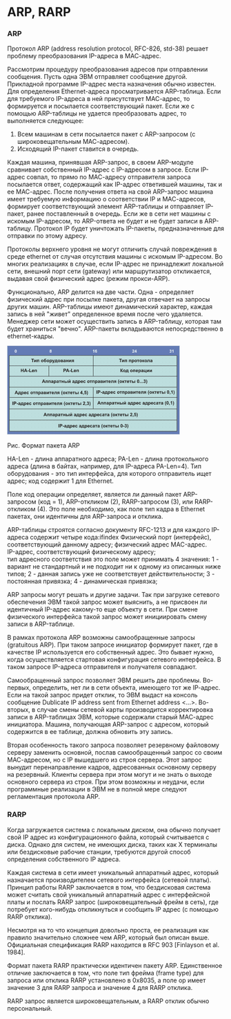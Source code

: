 # ARP, RARP

### **ARP**

Протокол ARP \(address resolution protocol, RFC-826, std-38\) решает проблему преобразования IP-адреса в МАС-адрес.

Рассмотрим процедуру преобразования адресов при отправлении сообщения. Пусть одна ЭВМ отправляет сообщение другой. Прикладной программе IP-адрес места назначения обычно известен. Для определения Ethernet-адреса просматривается ARP-таблица. Если для требуемого IP-адреса в ней присутствует МАС-адрес, то формируется и посылается соответствующий пакет. Если же с помощью ARP-таблицы не удается преобразовать адрес, то выполняется следующее:

1. Всем машинам в сети посылается пакет с ARP-запросом \(с широковещательным МАС-адресом\).  
2. Исходящий IP-пакет ставится в очередь.

Каждая машина, принявшая ARP-запрос, в своем ARP-модуле сравнивает собственный IP-адрес с IP-адресом в запросе. Если IP-адрес совпал, то прямо по МАС-адресу отправителя запроса посылается ответ, содержащий как IP-адрес ответившей машины, так и ее МАС-адрес. После получения ответа на свой ARP-запрос машина имеет требуемую информацию о соответствии IP и МАС-адресов, формирует соответствующий элемент ARP-таблицы и отправляет IP-пакет, ранее поставленный в очередь. Если же в сети нет машины с искомым IP-адресом, то ARP-ответа не будет и не будет записи в ARP-таблицу. Протокол IP будет уничтожать IP-пакеты, предназначенные для отправки по этому адресу.

Протоколы верхнего уровня не могут отличить случай повреждения в среде ethernet от случая отсутствия машины с искомым IP-адресом. Во многих реализациях в случае, если IP-адрес не принадлежит локальной сети, внешний порт сети \(gateway\) или маршрутизатор откликается, выдавая свой физический адрес \(режим прокси-ARP\).

Функционально, ARP делится на две части. Одна - определяет физический адрес при посылке пакета, другая отвечает на запросы других машин. ARP-таблицы имеют динамический характер, каждая запись в ней "живет" определенное время после чего удаляется. Менеджер сети может осуществить запись в ARP-таблицу, которая там будет храниться "вечно". ARP-пакеты вкладываются непосредственно в ethernet-кадры.

![](../../.gitbook/assets/arp.gif)

Рис. Формат пакета ARP

HA-Len - длина аппаратного адреса; PA-Len - длина протокольного адреса \(длина в байтах, например, для IP-адреса PA-Len=4\). Тип оборудования - это тип интерфейса, для которого отправитель ищет адрес; код содержит 1 для Ethernet.

Поле код операции определяет, является ли данный пакет ARP-запросом \(код = 1\), ARP-откликом \(2\), RARP-запросом \(3\), или RARP-откликом \(4\). Это поле необходимо, как поле тип кадра в Ethernet пакетах, они идентичны для ARP-запроса и отклика.

ARP-таблицы строятся согласно документу RFC-1213 и для каждого IP-адреса содержит четыре кода:ifindex Физический порт \(интерфейс\), соответствующий данному адресу; физический адрес MAC-адрес.  
IP-адрес, соответствующий физическому адресу;  
тип адресного соответствия это поле может принимать 4 значения: 1 - вариант не стандартный и не подходит ни к одному из описанных ниже типов; 2 - данная запись уже не соответствует действительности; 3 - постоянная привязка; 4 - динамическая привязка;

ARP запросы могут решать и другие задачи. Так при загрузке сетевого обеспечения ЭВМ такой запрос может выяснить, а не присвоен ли идентичный IP-адрес какому-то еще объекту в сети. При смене физического интерфейса такой запрос может инициировать смену записи в ARP-таблице.

В рамках протокола ARP возможны самообращенные запросы \(gratuitous ARP\). При таком запросе инициатор формирует пакет, где в качестве IP используется его собственный адрес. Это бывает нужно, когда осуществляется стартовая конфигурация сетевого интерфейса. В таком запросе IP-адреса отправителя и получателя совпадают.

Самообращенный запрос позволяет ЭВМ решить две проблемы. Во-первых, определить, нет ли в сети объекта, имеющего тот же IР-адрес. Если на такой запрос придет отклик, то ЭВМ выдаст на консоль сообщение Dublicate IP address sent from Ethernet address &lt;...&gt;. Во-вторых, в случае смены сетевой карты производится корректировка записи в АRP-таблицах ЭВМ, которые содержали старый МАС-адрес инициатора. Машина, получающая ARP-запрос c адресом, который содержится в ее таблице, должна обновить эту запись.

Вторая особенность такого запроса позволяет резервному файловому серверу заменить основной, послав самообращенный запрос со своим МАС-адресом, но с IP вышедшего из строя сервера. Этот запрос вынудит перенаправление кадров, адресованных основному серверу на резервный. Клиенты сервера при этом могут и не знать о выходе основного сервера из строя. При этом возможны и неудачи, если программные реализации в ЭВМ не в полной мере следуют регламентация протокола ARP.

### **RARP** 

Когда загружается система с локальным диском, она обычно получает свой IP адрес из конфигурационного файла, который считывается с диска. Однако для систем, не имеющих диска, таких как X терминалы или бездисковые рабочие станции, требуются другой способ определения собственного IP адреса.

Каждая система в сети имеет уникальный аппаратный адрес, который назначается производителем сетевого интерфейса \(сетевой платы\). Принцип работы RARP заключается в том, что бездисковая система может считать свой уникальный аппаратный адрес с интерфейсной платы и послать RARP запрос \(широковещательный фрейм в сеть\), где потребует кого-нибудь откликнуться и сообщить IP адрес \(с помощью RARP отклика\).

Несмотря на то что концепция довольно проста, ее реализация как правило значительно сложнее чем ARP, который был описан выше. Официальная спецификация RARP находится в RFC 903 \[Finlayson et al. 1984\].

Формат пакета RARP практически идентичен пакету ARP. Единственное отличие заключается в том, что поле тип фрейма \(frame type\) для запроса или отклика RARP установлено в 0x8035, а поле op имеет значение 3 для RARP запроса и значение 4 для RARP отклика.

RARP запрос является широковещательным, а RARP отклик обычно персональный.

